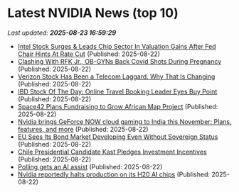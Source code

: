 # Latest NVIDIA News (top 10)
_Last updated: **2025-08-23 16:59:29**_

- [Intel Stock Surges & Leads Chip Sector In Valuation Gains After Fed Chair Hints At Rate Cut](https://wccftech.com/intel-stock-surges-leads-chip-sector-in-valuation-gains-after-fed-chair-hints-at-rate-cut/) (Published: 2025-08-22)
- [Clashing With RFK Jr., OB-GYNs Back Covid Shots During Pregnancy](https://biztoc.com/x/ce724f2bbc42592a) (Published: 2025-08-22)
- [Verizon Stock Has Been a Telecom Laggard. Why That Is Changing](https://biztoc.com/x/e82b34398dee21e7) (Published: 2025-08-22)
- [IBD Stock Of The Day: Online Travel Booking Leader Eyes Buy Point](https://biztoc.com/x/ffb8d67f59b2ef29) (Published: 2025-08-22)
- [Space42 Plans Fundraising to Grow African Map Project](https://biztoc.com/x/5b1ebb7d360babdf) (Published: 2025-08-22)
- [Nvidia brings GeForce NOW cloud gaming to India this November: Plans, features, and more](https://economictimes.indiatimes.com/news/new-updates/nvidia-brings-geforce-now-cloud-gaming-to-india-this-november-plans-features-and-more/articleshow/123458752.cms) (Published: 2025-08-22)
- [EU Sees Its Bond Market Developing Even Without Sovereign Status](https://biztoc.com/x/5c2b98a30783e47c) (Published: 2025-08-22)
- [Chile Presidential Candidate Kast Pledges Investment Incentives](https://biztoc.com/x/3ddf1ad358490945) (Published: 2025-08-22)
- [Polling gets an AI assist](https://biztoc.com/x/c688192a96052f3b) (Published: 2025-08-22)
- [Nvidia reportedly halts production on its H20 AI chips](https://biztoc.com/x/e073c412c4fb1539) (Published: 2025-08-22)

